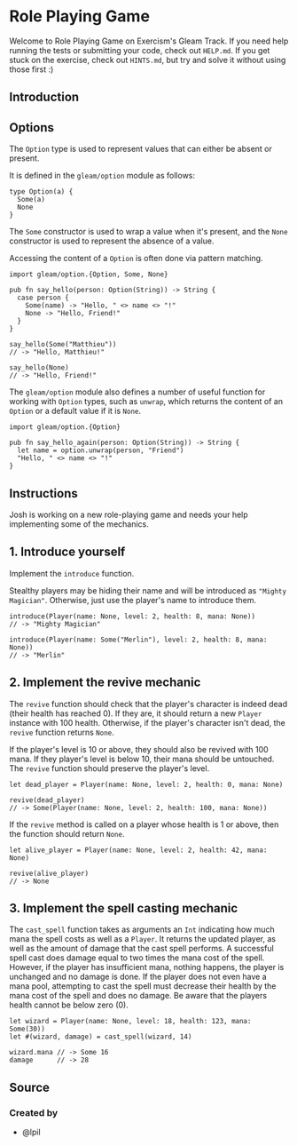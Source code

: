 # Role Playing Game

Welcome to Role Playing Game on Exercism's Gleam Track.
If you need help running the tests or submitting your code, check out `HELP.md`.
If you get stuck on the exercise, check out `HINTS.md`, but try and solve it without using those first :)

## Introduction

## Options

The `Option` type is used to represent values that can either be absent or present.

It is defined in the `gleam/option` module as follows:

```gleam
type Option(a) {
  Some(a)
  None
}
```

The `Some` constructor is used to wrap a value when it's present, and the `None` constructor is used to represent the absence of a value.

Accessing the content of a `Option` is often done via pattern matching.

```gleam
import gleam/option.{Option, Some, None}

pub fn say_hello(person: Option(String)) -> String {
  case person {
    Some(name) -> "Hello, " <> name <> "!"
    None -> "Hello, Friend!"
  }
}
```

```gleam
say_hello(Some("Matthieu"))
// -> "Hello, Matthieu!"

say_hello(None)
// -> "Hello, Friend!"
```

The `gleam/option` module also defines a number of useful function for working with `Option` types, such as `unwrap`, which returns the content of an `Option` or a default value if it is `None`.

```gleam
import gleam/option.{Option}

pub fn say_hello_again(person: Option(String)) -> String {
  let name = option.unwrap(person, "Friend")
  "Hello, " <> name <> "!"
}
```

## Instructions

Josh is working on a new role-playing game and needs your help implementing some of the mechanics.

## 1. Introduce yourself

Implement the `introduce` function.

Stealthy players may be hiding their name and will be introduced as `"Mighty Magician"`.
Otherwise, just use the player's name to introduce them.

```gleam
introduce(Player(name: None, level: 2, health: 8, mana: None))
// -> "Mighty Magician"

introduce(Player(name: Some("Merlin"), level: 2, health: 8, mana: None))
// -> "Merlin"
```

## 2. Implement the revive mechanic

The `revive` function should check that the player's character is indeed dead (their health has reached 0).
If they are, it should return a new `Player` instance with 100 health.
Otherwise, if the player's character isn't dead, the `revive` function returns `None`.

If the player's level is 10 or above, they should also be revived with 100 mana.
If they player's level is below 10, their mana should be untouched.
The `revive` function should preserve the player's level.

```gleam
let dead_player = Player(name: None, level: 2, health: 0, mana: None)

revive(dead_player)
// -> Some(Player(name: None, level: 2, health: 100, mana: None))
```

If the `revive` method is called on a player whose health is 1 or above, then the function should return `None`.

```gleam
let alive_player = Player(name: None, level: 2, health: 42, mana: None)

revive(alive_player)
// -> None
```

## 3. Implement the spell casting mechanic

The `cast_spell` function takes as arguments an `Int` indicating how much mana the spell costs as well as a `Player`.
It returns the updated player, as well as the amount of damage that the cast spell performs.
A successful spell cast does damage equal to two times the mana cost of the spell.
However, if the player has insufficient mana, nothing happens, the player is unchanged and no damage is done.
If the player does not even have a mana pool, attempting to cast the spell must decrease their health by the mana cost of the spell and does no damage.
Be aware that the players health cannot be below zero (0).

```gleam
let wizard = Player(name: None, level: 18, health: 123, mana: Some(30))
let #(wizard, damage) = cast_spell(wizard, 14)

wizard.mana // -> Some 16
damage      // -> 28
```

## Source

### Created by

- @lpil